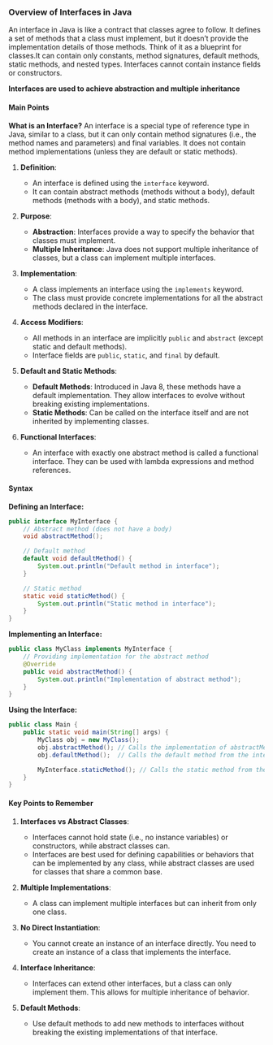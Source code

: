 ### **Overview of Interfaces in Java**

An interface in Java is like a contract that classes agree to follow. It defines a set of methods that a class must implement, but it doesn’t provide the implementation details of those methods. Think of it as a blueprint for classes.It can contain only constants, method signatures, default methods, static methods, and nested types. Interfaces cannot contain instance fields or constructors. 

**Interfaces are used to achieve abstraction and multiple inheritance**

#### **Main Points**

**What is an Interface?**
 An interface is a special type of reference type in Java, similar to a class, but it can only contain method signatures (i.e., the method names and parameters) and final variables. It does not contain method implementations (unless they are default or static methods).

1. **Definition**:
   - An interface is defined using the `interface` keyword.
   - It can contain abstract methods (methods without a body), default methods (methods with a body), and static methods.

2. **Purpose**:
   - **Abstraction**: Interfaces provide a way to specify the behavior that classes must implement.
   - **Multiple Inheritance**: Java does not support multiple inheritance of classes, but a class can implement multiple interfaces.

3. **Implementation**:
   - A class implements an interface using the `implements` keyword.
   - The class must provide concrete implementations for all the abstract methods declared in the interface.

4. **Access Modifiers**:
   - All methods in an interface are implicitly `public` and `abstract` (except static and default methods).
   - Interface fields are `public`, `static`, and `final` by default.

5. **Default and Static Methods**:
   - **Default Methods**: Introduced in Java 8, these methods have a default implementation. They allow interfaces to evolve without breaking existing implementations.
   - **Static Methods**: Can be called on the interface itself and are not inherited by implementing classes.

6. **Functional Interfaces**:
   - An interface with exactly one abstract method is called a functional interface. They can be used with lambda expressions and method references.

#### **Syntax**

**Defining an Interface:**
```java
public interface MyInterface {
    // Abstract method (does not have a body)
    void abstractMethod();

    // Default method
    default void defaultMethod() {
        System.out.println("Default method in interface");
    }

    // Static method
    static void staticMethod() {
        System.out.println("Static method in interface");
    }
}
```

**Implementing an Interface:**
```java
public class MyClass implements MyInterface {
    // Providing implementation for the abstract method
    @Override
    public void abstractMethod() {
        System.out.println("Implementation of abstract method");
    }
}
```

**Using the Interface:**
```java
public class Main {
    public static void main(String[] args) {
        MyClass obj = new MyClass();
        obj.abstractMethod(); // Calls the implementation of abstractMethod
        obj.defaultMethod();  // Calls the default method from the interface

        MyInterface.staticMethod(); // Calls the static method from the interface
    }
}
```

#### **Key Points to Remember**

1. **Interfaces vs Abstract Classes**:
   - Interfaces cannot hold state (i.e., no instance variables) or constructors, while abstract classes can.
   - Interfaces are best used for defining capabilities or behaviors that can be implemented by any class, while abstract classes are used for classes that share a common base.

2. **Multiple Implementations**:
   - A class can implement multiple interfaces but can inherit from only one class.

3. **No Direct Instantiation**:
   - You cannot create an instance of an interface directly. You need to create an instance of a class that implements the interface.

4. **Interface Inheritance**:
   - Interfaces can extend other interfaces, but a class can only implement them. This allows for multiple inheritance of behavior.

5. **Default Methods**:
   - Use default methods to add new methods to interfaces without breaking the existing implementations of that interface.

